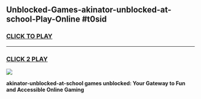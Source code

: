 
## Unblocked-Games-akinator-unblocked-at-school-Play-Online #t0sid
<h3>
<a href="https://news.freeplayer.one?title=akinator-unblocked-at-school&ref=3">CLICK TO PLAY</a></h3>
<hr>

<h3>
<a href="https://news.freeplayer.one?title=akinator-unblocked-at-school&ref=3">CLICK 2 PLAY</a>
  
</h3>

<a href="https://news.freeplayer.one?title=akinator-unblocked-at-school&ref=3"><img src="https://clearcache.store/games.png"></a>


**akinator-unblocked-at-school games unblocked: Your Gateway to Fun and Accessible Online Gaming**
